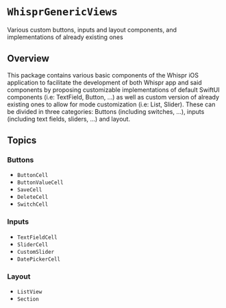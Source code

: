 # ``WhisprGenericViews``

Various custom buttons, inputs and layout components, and implementations of already existing ones

## Overview

This package contains various basic components of the Whispr iOS application to facilitate the development of both Whispr app and said components by proposing customizable implementations of default SwiftUI components (i.e: TextField, Button, ...) as well as custom version of already existing ones to allow for mode customization (i.e: List, Slider).
These can be divided in three categories: Buttons (including switches, ...), inputs (including text fields, sliders, ...) and layout. 

## Topics

### Buttons

- ``ButtonCell``
- ``ButtonValueCell``
- ``SaveCell``
- ``DeleteCell``
- ``SwitchCell``

### Inputs

- ``TextFieldCell``
- ``SliderCell``
- ``CustomSlider``
- ``DatePickerCell``

### Layout

- ``ListView``
- ``Section``
